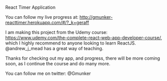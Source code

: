 React Timer Application

You can follow my live progress at: http://gmunker-reacttimer.herokuapp.com/#/?_k=geraff

I am making this project from the Udemy course: https://www.udemy.com/the-complete-react-web-app-developer-course/, which I highly recommend to anyone looking to learn ReactJS. @andrew_j_mead has a great way of teaching.

Thanks for checking out my app, and progress, there will be more coming soon, as I continue the course and do many more.

You can follow me on twitter: @Gmunker